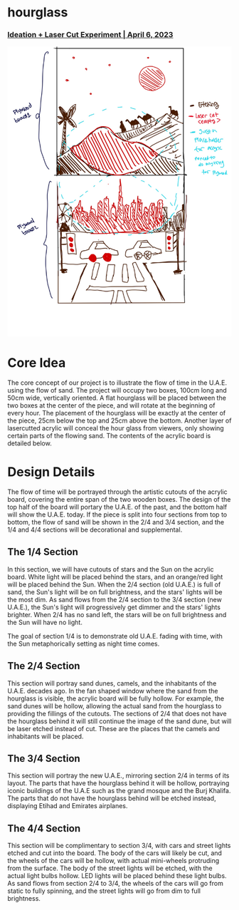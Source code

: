 # hourglass

### [Ideation + Laser Cut Experiment | April 6, 2023 ](https://github.com/gauthamdk/hourglass/tree/main/ideation)

![](images/design_1.jpg)


# Core Idea
The core concept of our project is to illustrate the flow of time in the U.A.E. using the flow of sand. The project will occupy two boxes, 100cm long and 50cm wide, vertically oriented. A flat hourglass will be placed between the two boxes at the center of the piece, and will rotate at the beginning of every hour. The placement of the hourglass will be exactly at the center of the piece, 25cm below the top and 25cm above the bottom. Another layer of lasercutted acrylic will conceal the hour glass from viewers, only showing certain parts of the flowing sand. The contents of the acrylic board is detailed below. 

# Design Details
The flow of time will be portrayed through the artistic cutouts of the acrylic board, covering the entire span of the two wooden boxes. The design of the top half of the board will portary the U.A.E. of the past, and the bottom half will show the U.A.E. today. If the piece is split into four sections from top to bottom, the flow of sand will be shown in the 2/4 and 3/4 section, and the 1/4 and 4/4 sections will be decorational and supplemental. 

## The 1/4 Section
In this section, we will have cutouts of stars and the Sun on the acrylic board. White light will be placed behind the stars, and an orange/red light will be placed behind the Sun. When the 2/4 section (old U.A.E.) is full of sand, the Sun's light will be on full brightness, and the stars' lights will be the most dim. As sand flows from the 2/4 section to the 3/4 section (new U.A.E.), the Sun's light will progressively get dimmer and the stars' lights brighter. When 2/4 has no sand left, the stars will be on full brightness and the Sun will have no light. 

The goal of section 1/4 is to demonstrate old U.A.E. fading with time, with the Sun metaphorically setting as night time comes. 

## The 2/4 Section
This section will portray sand dunes, camels, and the inhabitants of the U.A.E. decades ago. In the fan shaped window where the sand from the hourglass is visible, the acrylic board will be fully hollow. For example, the sand dunes will be hollow, allowing the actual sand from the hourglass to providing the fillings of the cutouts. The sections of 2/4 that does not have the hourglass behind it will still continue the image of the sand dune, but will be laser etched instead of cut. These are the places that the camels and inhabitants will be placed. 

## The 3/4 Section
This section will portray the new U.A.E., mirroring section 2/4 in terms of its layout. The parts that have the hourglass behind it will be hollow, portraying iconic buildings of the U.A.E such as the grand mosque and the Burj Khalifa. The parts that do not have the hourglass behind will be etched instead, displaying Etihad and Emirates airplanes. 

## The 4/4 Section
This section will be complimentary to section 3/4, with cars and street lights etched and cut into the board. The body of the cars will likely be cut, and the wheels of the cars will be hollow, with actual mini-wheels protruding from the surface. The body of the street lights will be etched, with the actual light bulbs hollow. LED lights will be placed behind these light bulbs. As sand flows from section 2/4 to 3/4, the wheels of the cars will go from static to fully spinning, and the street lights will go from dim to full brightness. 
